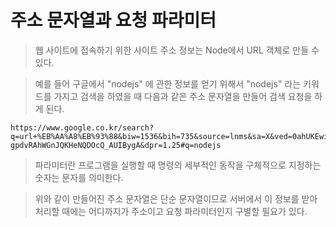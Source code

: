 # 주소 문자열과 요청 파라미터

> 웹 사이트에 접속하기 위한 사이트 주소 정보는 Node에서 URL 객체로 만들 수 있다.

> 예를 들어 구글에서 "nodejs" 에 관한 정보를 얻기 위해서 "nodejs" 라는 키워드를 가지고 검색을 하였을 때 다음과 같은 주소 문자열을 만들어 검색 요청을 하게 된다.

```shell
https://www.google.co.kr/search?q=url+%EB%AA%A8%EB%93%88&biw=1536&bih=735&source=lnms&sa=X&ved=0ahUKEwiy5L-gpdvRAhWGnJQKHeNQDOcQ_AUIBygA&dpr=1.25#q=nodejs
```

 

> 파라미터란 프로그램을 실행할 때 명령의 세부적인 동작을 구체적으로 지정하는 숫자는 문자를 의미한다.

> 위와 같이 만들어진 주소 문자열은 단순 문자열이므로 서버에서 이 정보를 받아 처리할 때에는 어디까지가 주소이고 요청 파라미터인지 구별할 필요가 있다.
